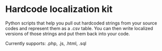 Hardcode localization kit
=========================

Python scripts that help you pull out hardcoded strings from your source codes and represent them as a .csv table. You can then write localized versions of those strings and put them back into your code.

Currently supports: .php, .js, .html, .sql
